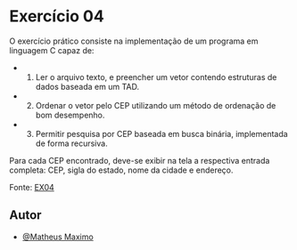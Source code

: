 
# Exercício 04

O  exercício  prático  consiste  na  implementação  de  um  programa  em  linguagem  C 
capaz de:  

- 1. Ler o arquivo texto, e preencher um vetor contendo estruturas de dados baseada em um 
TAD. 
- 2. Ordenar o vetor pelo CEP utilizando um método de ordenação de bom desempenho. 
- 3. Permitir pesquisa por CEP baseada em busca binária, implementada de forma recursiva. 

Para  cada  CEP  encontrado,  deve-se  exibir  na tela  a respectiva  entrada  completa:  CEP, 
sigla do estado, nome da cidade e endereço.

Fonte: [EX04](https://github.com/ScoredSleet/Correcao_atividades_aed2_2025_01/blob/main/ex04/FACOM31303_Aula15_PraticaBuscaBinariaVetor.pdf)

## Autor

- [@Matheus Maximo](https://www.github.com/ScoredSleet)
